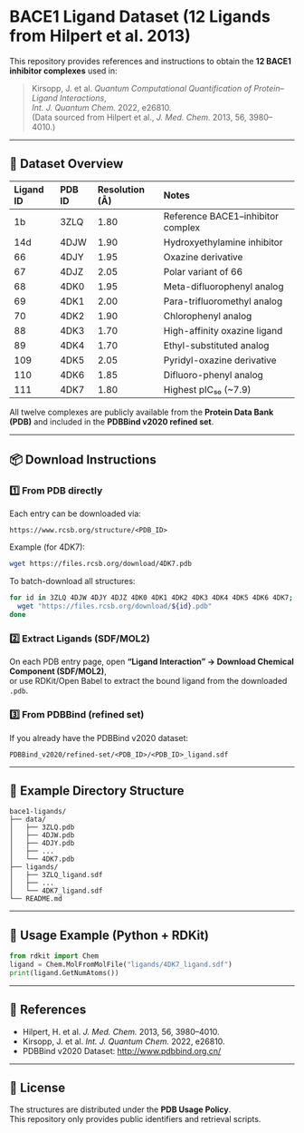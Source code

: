 # BACE1 Ligand Dataset (12 Ligands from Hilpert et al. 2013)

This repository provides references and instructions to obtain the **12 BACE1 inhibitor complexes** used in:

> Kirsopp, J. et al. *Quantum Computational Quantification of Protein–Ligand Interactions*,  
> *Int. J. Quantum Chem.* 2022, e26810.  
> (Data sourced from Hilpert et al., *J. Med. Chem.* 2013, 56, 3980–4010.)

---

## 🧬 Dataset Overview

| Ligand ID | PDB ID | Resolution (Å) | Notes |
|:-----------|:--------|:----------------|:------|
| 1b | 3ZLQ | 1.80 | Reference BACE1–inhibitor complex |
| 14d | 4DJW | 1.90 | Hydroxyethylamine inhibitor |
| 66 | 4DJY | 1.95 | Oxazine derivative |
| 67 | 4DJZ | 2.05 | Polar variant of 66 |
| 68 | 4DK0 | 1.95 | Meta-difluorophenyl analog |
| 69 | 4DK1 | 2.00 | Para-trifluoromethyl analog |
| 70 | 4DK2 | 1.90 | Chlorophenyl analog |
| 88 | 4DK3 | 1.70 | High-affinity oxazine ligand |
| 89 | 4DK4 | 1.70 | Ethyl-substituted analog |
| 109 | 4DK5 | 2.05 | Pyridyl-oxazine derivative |
| 110 | 4DK6 | 1.85 | Difluoro-phenyl analog |
| 111 | 4DK7 | 1.80 | Highest pIC₅₀ (~7.9) |

All twelve complexes are publicly available from the **Protein Data Bank (PDB)** and included in the **PDBBind v2020 refined set**.

---

## 📦 Download Instructions

### 1️⃣ From PDB directly
Each entry can be downloaded via:
```
https://www.rcsb.org/structure/<PDB_ID>
```

Example (for 4DK7):
```bash
wget https://files.rcsb.org/download/4DK7.pdb
```

To batch-download all structures:
```bash
for id in 3ZLQ 4DJW 4DJY 4DJZ 4DK0 4DK1 4DK2 4DK3 4DK4 4DK5 4DK6 4DK7; do
  wget "https://files.rcsb.org/download/${id}.pdb"
done
```

### 2️⃣ Extract Ligands (SDF/MOL2)
On each PDB entry page, open **“Ligand Interaction” → Download Chemical Component (SDF/MOL2)**,  
or use RDKit/Open Babel to extract the bound ligand from the downloaded `.pdb`.

### 3️⃣ From PDBBind (refined set)
If you already have the PDBBind v2020 dataset:
```
PDBBind_v2020/refined-set/<PDB_ID>/<PDB_ID>_ligand.sdf
```

---

## 🧩 Example Directory Structure
```
bace1-ligands/
├── data/
│   ├── 3ZLQ.pdb
│   ├── 4DJW.pdb
│   ├── 4DJY.pdb
│   ├── ...
│   └── 4DK7.pdb
├── ligands/
│   ├── 3ZLQ_ligand.sdf
│   ├── ...
│   └── 4DK7_ligand.sdf
└── README.md
```

---

## 🧪 Usage Example (Python + RDKit)
```python
from rdkit import Chem
ligand = Chem.MolFromMolFile("ligands/4DK7_ligand.sdf")
print(ligand.GetNumAtoms())
```

---

## 📖 References
- Hilpert, H. et al. *J. Med. Chem.* 2013, 56, 3980–4010.  
- Kirsopp, J. et al. *Int. J. Quantum Chem.* 2022, e26810.  
- PDBBind v2020 Dataset: <http://www.pdbbind.org.cn/>

---

## 🪪 License
The structures are distributed under the **PDB Usage Policy**.  
This repository only provides public identifiers and retrieval scripts.
